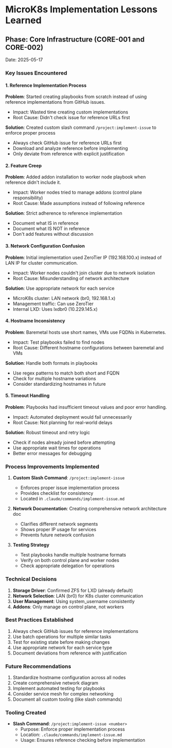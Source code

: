 # MicroK8s Implementation Lessons Learned

## Phase: Core Infrastructure (CORE-001 and CORE-002)
Date: 2025-05-17

### Key Issues Encountered

#### 1. Reference Implementation Process
**Problem**: Started creating playbooks from scratch instead of using reference implementations from GitHub issues.
- Impact: Wasted time creating custom implementations
- Root Cause: Didn't check issue for reference URLs first

**Solution**: Created custom slash command `/project:implement-issue` to enforce proper process
- Always check GitHub issue for reference URLs first
- Download and analyze reference before implementing
- Only deviate from reference with explicit justification

#### 2. Feature Creep
**Problem**: Added addon installation to worker node playbook when reference didn't include it.
- Impact: Worker nodes tried to manage addons (control plane responsibility)
- Root Cause: Made assumptions instead of following reference

**Solution**: Strict adherence to reference implementation
- Document what IS in reference
- Document what IS NOT in reference
- Don't add features without discussion

#### 3. Network Configuration Confusion
**Problem**: Initial implementation used ZeroTier IP (192.168.100.x) instead of LAN IP for cluster communication.
- Impact: Worker nodes couldn't join cluster due to network isolation
- Root Cause: Misunderstanding of network architecture

**Solution**: Use appropriate network for each service
- MicroK8s cluster: LAN network (br0, 192.168.1.x)
- Management traffic: Can use ZeroTier
- Internal LXD: Uses lxdbr0 (10.229.145.x)

#### 4. Hostname Inconsistency
**Problem**: Baremetal hosts use short names, VMs use FQDNs in Kubernetes.
- Impact: Test playbooks failed to find nodes
- Root Cause: Different hostname configurations between baremetal and VMs

**Solution**: Handle both formats in playbooks
- Use regex patterns to match both short and FQDN
- Check for multiple hostname variations
- Consider standardizing hostnames in future

#### 5. Timeout Handling
**Problem**: Playbooks had insufficient timeout values and poor error handling.
- Impact: Automated deployment would fail unnecessarily
- Root Cause: Not planning for real-world delays

**Solution**: Robust timeout and retry logic
- Check if nodes already joined before attempting
- Use appropriate wait times for operations
- Better error messages for debugging

### Process Improvements Implemented

1. **Custom Slash Command**: `/project:implement-issue`
   - Enforces proper issue implementation process
   - Provides checklist for consistency
   - Located in `.claude/commands/implement-issue.md`

2. **Network Documentation**: Creating comprehensive network architecture doc
   - Clarifies different network segments
   - Shows proper IP usage for services
   - Prevents future network confusion

3. **Testing Strategy**
   - Test playbooks handle multiple hostname formats
   - Verify on both control plane and worker nodes
   - Check appropriate delegation for operations

### Technical Decisions

1. **Storage Driver**: Confirmed ZFS for LXD (already default)
2. **Network Selection**: LAN (br0) for K8s cluster communication
3. **User Management**: Using system_username consistently
4. **Addons**: Only manage on control plane, not workers

### Best Practices Established

1. Always check GitHub issues for reference implementations
2. Use batch operations for multiple similar tasks
3. Test for existing state before making changes
4. Use appropriate network for each service type
5. Document deviations from reference with justification

### Future Recommendations

1. Standardize hostname configuration across all nodes
2. Create comprehensive network diagram
3. Implement automated testing for playbooks
4. Consider service mesh for complex networking
5. Document all custom tooling (like slash commands)

### Tooling Created

- **Slash Command**: `/project:implement-issue <number>`
  - Purpose: Enforce proper implementation process
  - Location: `.claude/commands/implement-issue.md`
  - Usage: Ensures reference checking before implementation